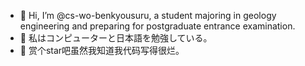 - 👋 Hi, I’m @cs-wo-benkyousuru, a student majoring in geology engineering and preparing for postgraduate entrance examination.
- 👀 私はコンピューターと日本語を勉強している。
- 🌱 赏个star吧虽然我知道我代码写得很烂。

<!---
cs-wo-benkyousuru/cs-wo-benkyousuru is a ✨ special ✨ repository because its `README.md` (this file) appears on your GitHub profile.
You can click the Preview link to take a look at your changes.
--->
